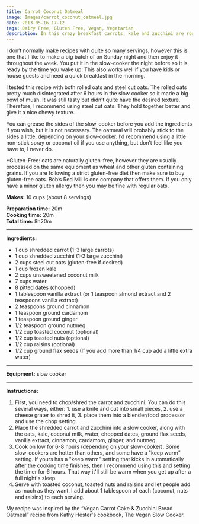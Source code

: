 ```yaml
---
title: Carrot Coconut Oatmeal
image: Images/carrot_coconut_oatmeal.jpg
date: 2013-05-16 17-12
tags: Dairy Free, Gluten Free, Vegan, Vegetarian
description: In this crazy breakfast carrots, kale and zucchini are rounded up and tossed into a slow-cooker over night with oats, coconut milk and heart-warming spices like cinnamon and nutmeg. It makes for a hearty, healthy, keep-you-full until lunch treat that you are going to want to eat all week. Maybe this will make you rethink veggies for breakfast!
---
```

I don’t normally make recipes with quite so many servings, however this is one that I like to make a big batch of on Sunday night and then enjoy it throughout the week. You put it in the slow-cooker the night before so it is ready by the time you wake up. This also works well if you have kids or house guests and need a quick breakfast in the morning.

I tested this recipe with both rolled oats and steel cut oats. The rolled oats pretty much disintegrated after 6 hours in the slow cooker so it made a big bowl of mush. It was still tasty but didn’t quite have the desired texture. Therefore, I recommend using steel cut oats. They hold together better and give it a nice chewy texture. 

You can grease the sides of the slow-cooker before you add the ingredients if you wish, but it is not necessary. The oatmeal will probably stick to the sides a little, depending on your slow-cooker. I’d recommend using a little non-stick spray or coconut oil if you use anything, but don’t feel like you have to, I never do.

*Gluten-Free: oats are naturally gluten-free, however they are usually processed on the same equipment as wheat and other gluten containing grains. If you are following a strict gluten-free diet then make sure to buy gluten-free oats. Bob’s Red Mill is one company that offers them. If you only have a minor gluten allergy then you may be fine with regular oats.

**Makes:** 10 cups (about 8 servings)

**Preparation time:** 20m  
**Cooking time:** 20m  
**Total time:** 8h20m

---

**Ingredients:**

- 1 cup shredded carrot (1-3 large carrots)
- 1 cup shredded zucchini (1-2 large zucchini)
- 2 cups steel cut oats (gluten-free if desired)
- 1 cup frozen kale
- 2 cups unsweetened coconut milk
- 7  cups water
- 8 pitted dates (chopped)
- 1 tablespoon vanilla extract (or 1 teaspoon almond extract and 2 teaspoons vanilla extract)
- 2 teaspoons ground cinnamon
- 1 teaspoon ground cardamom
- 1 teaspoon ground ginger
- 1/2 teaspoon ground nutmeg
- 1/2 cup toasted coconut (optional)
- 1/2  cup toasted nuts (optional)
- 1/2  cup raisins (optional)
- 1/2 cup ground flax seeds (If you add more than 1/4 cup add a little extra water)


---

**Equipment:** slow cooker

---

**Instructions:**

1. First, you need to chop/shred the carrot and zucchini. You can do this several ways, either: 1. use a knife and cut into small pieces, 2. use a cheese grater to shred it, 3. place them into a blender/food processor and use the chop setting. 
1. Place the shredded carrot and zucchini into a slow cooker, along with the oats, kale, coconut milk, water, chopped dates, ground flax seeds, vanilla extract, cinnamon, cardamom, ginger, and nutmeg. 
1. Cook on low for 6-8 hours (depending on your slow-cooker). Some slow-cookers are hotter than others, and some have a "keep warm" setting. If yours has a "keep warm" setting that kicks in automatically after the cooking time finishes, then I recommend using this and setting the timer for 6 hours. That way it'll still be warm when you get up after a full night's sleep. 
1. Serve with toasted coconut, toasted nuts and raisins and let people add as much as they want. I add about 1 tablespoon of each (coconut, nuts and raisins) to each serving.


My recipe was inspired by the “Vegan Carrot Cake & Zucchini Bread Oatmeal” recipe from Kathy Hester's cookbook, The Vegan Slow Cooker.
